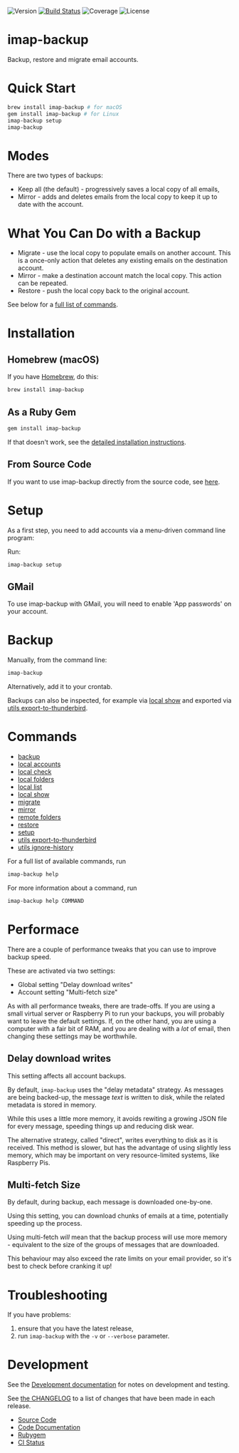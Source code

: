 ![Version](https://img.shields.io/gem/v/imap-backup?label=Version&logo=rubygems)
[![Build Status](https://github.com/joeyates/imap-backup/actions/workflows/main.yml/badge.svg)][CI Status]
![Coverage](https://img.shields.io/endpoint?url=https://gist.githubusercontent.com/joeyates/b54fe758bfb405c04bef72dad293d707/raw/coverage.json)
![License](https://img.shields.io/github/license/joeyates/imap-backup?color=brightgreen&label=License)

# imap-backup

Backup, restore and migrate email accounts.

# Quick Start

```sh
brew install imap-backup # for macOS
gem install imap-backup # for Linux
imap-backup setup
imap-backup
```

# Modes

There are two types of backups:

* Keep all (the default) - progressively saves a local copy of all emails,
* Mirror - adds and deletes emails from the local copy to keep it up to date with the account.

# What You Can Do with a Backup

* Migrate - use the local copy to populate emails on another account. This is a once-only action that deletes any existing emails on the destination account.
* Mirror - make a destination account match the local copy. This action can be repeated.
* Restore - push the local copy back to the original account.

See below for a [full list of commands](#Commands).

# Installation

## Homebrew (macOS)

If you have [Homebrew](https://brew.sh/), do this:

```sh
brew install imap-backup
```

## As a Ruby Gem

```sh
gem install imap-backup
```

If that doesn't work, see the [detailed installation instructions](docs/installation/rubygem.md).

## From Source Code

If you want to use imap-backup directly from the source code, see [here](docs/installation/source.md).

# Setup

As a first step, you need to add accounts via a menu-driven command
line program:

Run:

```sh
imap-backup setup
```

## GMail

To use imap-backup with GMail, you will need to enable 'App passwords' on your account.

# Backup

Manually, from the command line:

```sh
imap-backup
```

Alternatively, add it to your crontab.

Backups can also be inspected, for example via [local show](docs/commands/local-show.md)
and exported via [utils export-to-thunderbird](docs/commands/utils-export-to-thunderbird.md).

# Commands

* [backup](docs/commands/backup.md)
* [local accounts](docs/commands/local-accounts.md)
* [local check](docs/commands/local-check.md)
* [local folders](docs/commands/local-folders.md)
* [local list](docs/commands/local-list.md)
* [local show](docs/commands/local-show.md)
* [migrate](docs/commands/migrate.md)
* [mirror](docs/commands/mirror.md)
* [remote folders](docs/commands/remote-folders.md)
* [restore](docs/commands/restore.md)
* [setup](docs/commands/setup.md)
* [utils export-to-thunderbird](docs/commands/utils-export-to-thunderbird.md)
* [utils ignore-history](docs/commands/utils-ignore-history.md)

For a full list of available commands, run

```sh
imap-backup help
```

For more information about a command, run

```sh
imap-backup help COMMAND
```

# Performace

There are a couple of performance tweaks that you can use
to improve backup speed.

These are activated via two settings:

* Global setting "Delay download writes"
* Account setting "Multi-fetch size"

As with all performance tweaks, there are trade-offs.
If you are using a small virtual server or Raspberry Pi
to run your backups, you will probably want to leave
the default settings.
If, on the other hand, you are using a computer with a
fair bit of RAM, and you are dealing with a *lot* of email,
then changing these settings may be worthwhile.

## Delay download writes

This setting affects all account backups.

By default, `imap-backup` uses the "delay metadata" strategy.
As messages are being backed-up, the message *text*
is written to disk, while the related metadata is stored in memory.

While this uses a little more memory, it avoids rewiting a growing JSON
file for every message, speeding things up and reducing disk wear.

The alternative strategy, called "direct", writes everything to disk
as it is received. This method is slower, but has the advantage
of using slightly less memory, which may be important on very
resource-limited systems, like Raspberry Pis.

## Multi-fetch Size

By default, during backup, each message is downloaded one-by-one.

Using this setting, you can download chunks of emails at a time,
potentially speeding up the process.

Using multi-fetch *will* mean that the backup process will use
more memory - equivalent to the size of the groups of messages
that are downloaded.

This behaviour may also exceed the rate limits on your email provider,
so it's best to check before cranking it up!

# Troubleshooting

If you have problems:

1. ensure that you have the latest release,
2. run `imap-backup` with the `-v` or `--verbose` parameter.

# Development

See the [Development documentation](./docs/development.md) for notes
on development and testing.

See [the CHANGELOG](./CHANGELOG.md) to a list of changes that have been
made in each release.

* [Source Code]
* [Code Documentation]
* [Rubygem]
* [CI Status]

[Source Code]: https://github.com/joeyates/imap-backup "Source code at GitHub"
[Code Documentation]: https://rubydoc.info/gems/imap-backup/frames "Code Documentation at Rubydoc.info"
[Rubygem]: https://rubygems.org/gems/imap-backup "Ruby gem at rubygems.org"
[CI Status]: https://github.com/joeyates/imap-backup/actions/workflows/main.yml
